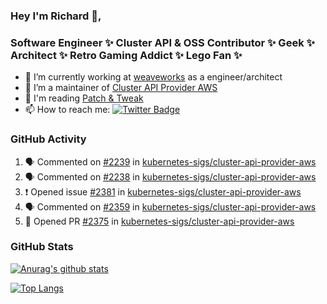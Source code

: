 ### Hey I'm Richard 👋, 

<h3 align="left">Software Engineer ✨ Cluster API & OSS Contributor ✨ Geek ✨ Architect ✨ Retro Gaming Addict ✨ Lego Fan ✨</h3>

- 🔭 I’m currently working at [weaveworks](https://github.com/weaveworks) as a engineer/architect
- 👯 I’m a maintainer of [Cluster API Provider AWS](https://github.com/kubernetes-sigs/cluster-api-provider-aws)
- 💬 I'm reading [Patch & Tweak](https://bjooks.com/products/patch-tweak-exploring-modular-synthesis)
- 📫 How to reach me: [![Twitter Badge](https://img.shields.io/badge/-@fruit_case-00acee?style=flat&logo=Twitter&logoColor=white)](https://twitter.com/intent/follow?screen_name=fruit_case "Follow on Twitter")

### GitHub Activity 

<!--START_SECTION:activity-->
1. 🗣 Commented on [#2239](https://github.com/kubernetes-sigs/cluster-api-provider-aws/issues/2239) in [kubernetes-sigs/cluster-api-provider-aws](https://github.com/kubernetes-sigs/cluster-api-provider-aws)
2. 🗣 Commented on [#2238](https://github.com/kubernetes-sigs/cluster-api-provider-aws/issues/2238) in [kubernetes-sigs/cluster-api-provider-aws](https://github.com/kubernetes-sigs/cluster-api-provider-aws)
3. ❗️ Opened issue [#2381](https://github.com/kubernetes-sigs/cluster-api-provider-aws/issues/2381) in [kubernetes-sigs/cluster-api-provider-aws](https://github.com/kubernetes-sigs/cluster-api-provider-aws)
4. 🗣 Commented on [#2359](https://github.com/kubernetes-sigs/cluster-api-provider-aws/issues/2359) in [kubernetes-sigs/cluster-api-provider-aws](https://github.com/kubernetes-sigs/cluster-api-provider-aws)
5. 💪 Opened PR [#2375](https://github.com/kubernetes-sigs/cluster-api-provider-aws/pull/2375) in [kubernetes-sigs/cluster-api-provider-aws](https://github.com/kubernetes-sigs/cluster-api-provider-aws)
<!--END_SECTION:activity-->

### GitHub Stats

[![Anurag's github stats](https://github-readme-stats.vercel.app/api?username=richardcase&count_private=true&show_icons=true)](https://github.com/anuraghazra/github-readme-stats)

[![Top Langs](https://github-readme-stats.vercel.app/api/top-langs/?username=richardcase&hide=html&layout=compact)](https://github.com/anuraghazra/github-readme-stats)
